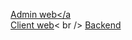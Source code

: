 <a href="https://github.com/KITS2023/Travel_Planner_Admin">Admin web</a<br />
<a href="https://github.com/KITS2023/Travel_Planner_FE">Client web</a>< br />
<a href="https://github.com/KITS2023/Travel_Planner_BE">Backend</a>